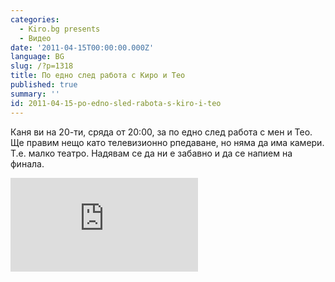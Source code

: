 ```yaml
---
categories:
  - Kiro.bg presents
  - Видео
date: '2011-04-15T00:00:00.000Z'
language: BG
slug: /?p=1318
title: По едно след работа с Киро и Тео
published: true
summary: ''
id: 2011-04-15-po-edno-sled-rabota-s-kiro-i-teo
---
```


Каня ви на 20-ти, сряда от 20:00, за по едно след работа с мен и Тео. Ще правим нещо катo телевизионно рпедаване, но няма да има камери. Т.е. малко театро. Надявам се да ни е забавно и да се напием на финала.

<div className="youtube_video"><iframe src="http://www.youtube.com/embed/FvXYOiJSBrs?rel=0&hd=1" frameborder="0" allowfullscreen></iframe></div>
